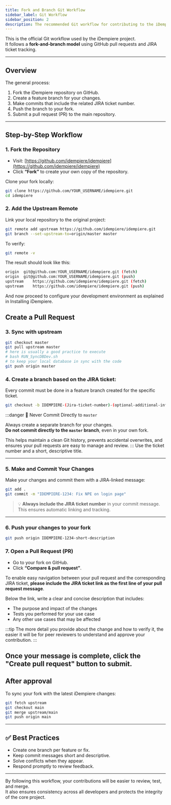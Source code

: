 ```yaml
---
title: Fork and Branch Git Workflow
sidebar_label: Git Workflow
sidebar_position: 2
description: The recommended Git workflow for contributing to the iDempiere core repository
---
```


This is the official Git workflow used by the iDempiere project.  
It follows a **fork-and-branch model** using GitHub pull requests and JIRA ticket tracking.

---

## Overview

The general process:

1. Fork the iDempiere repository on GitHub.
2. Create a feature branch for your changes.
3. Make commits that include the related JIRA ticket number.
4. Push the branch to your fork.
5. Submit a pull request (PR) to the main repository.

---

## Step-by-Step Workflow

### 1. Fork the Repository

- Visit: [https://github.com/idempiere/idempiere](https://github.com/idempiere/idempiere)
- Click **“Fork”** to create your own copy of the repository.

Clone your fork locally:

```bash
git clone https://github.com/YOUR_USERNAME/idempiere.git
cd idempiere
```

### 2. Add the Upstream Remote

Link your local repository to the original project:

```bash
git remote add upstream https://github.com/idempiere/idempiere.git
git branch --set-upstream-to=origin/master master
```

To verify:

```bash
git remote -v
```

The result should look like this:

```bash
origin	git@github.com:YOUR_USERNAME/idempiere.git (fetch)
origin	git@github.com:YOUR_USERNAME/idempiere.git (push)
upstream	https://github.com/idempiere/idempiere.git (fetch)
upstream	https://github.com/idempiere/idempiere.git (push)
```

And now proceed to configure your development environment as explained in Installing iDempiere.

## Create a Pull Request

### 3. Sync with upstream
```bash
git checkout master
git pull upstream master
# here is usually a good practice to execute
# bash RUN_SyncDBDev.sh
# to keep your local database in sync with the code
git push origin master
```

### 4. Create a branch based on the JIRA ticket:

Every commit must be done in a feature branch created for the specific ticket.

```bash
git checkout -b IDEMPIERE-(Jira-ticket-number)-(optional-additional-info)
```

:::danger 🚫 Never Commit Directly to `master`

Always create a separate branch for your changes.  
**Do not commit directly to the `master` branch**, even in your own fork.

This helps maintain a clean Git history, prevents accidental overwrites, and ensures your pull requests are easy to manage and review.
::: 
Use the ticket number and a short, descriptive title.

---

### 5. Make and Commit Your Changes

Make your changes and commit them with a JIRA-linked message:

```bash
git add .
git commit -m "IDEMPIERE-1234: Fix NPE on login page"
```

> 💡 **Always include the JIRA ticket number** in your commit message. This ensures automatic linking and tracking.

---

### 6. Push your changes to your fork

```bash
git push origin IDEMPIERE-1234-short-description
```

### 7. Open a Pull Request (PR)

- Go to your fork on GitHub.
- Click **“Compare & pull request”**.

To enable easy navigation between your pull request and the corresponding JIRA ticket, **please include the JIRA ticket link as the first line of your pull request message**.

Below the link, write a clear and concise description that includes:
- The purpose and impact of the changes  
- Tests you performed for your use case  
- Any other use cases that may be affected

:::tip
The more detail you provide about the change and how to verify it, the easier it will be for peer reviewers to understand and approve your contribution.
:::


Once your message is complete, click the **"Create pull request"** button to submit.
---

## After approval

To sync your fork with the latest iDempiere changes:

```bash
git fetch upstream
git checkout main
git merge upstream/main
git push origin main
```

---

## ✅ Best Practices

- Create one branch per feature or fix.
- Keep commit messages short and descriptive.
- Solve conflicts when they appear.
- Respond promptly to review feedback.

---

By following this workflow, your contributions will be easier to review, test, and merge.  
It also ensures consistency across all developers and protects the integrity of the core project.